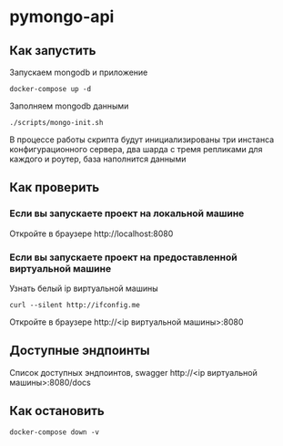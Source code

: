 # pymongo-api

## Как запустить

Запускаем mongodb и приложение

```shell
docker-compose up -d
```

Заполняем mongodb данными

```shell
./scripts/mongo-init.sh
```

В процессе работы скрипта будут инициализированы три инстанса конфигурационного сервера, два шарда с тремя репликами для каждого и роутер, база наполнится данными

## Как проверить

### Если вы запускаете проект на локальной машине

Откройте в браузере http://localhost:8080

### Если вы запускаете проект на предоставленной виртуальной машине

Узнать белый ip виртуальной машины

```shell
curl --silent http://ifconfig.me
```

Откройте в браузере http://<ip виртуальной машины>:8080

## Доступные эндпоинты

Список доступных эндпоинтов, swagger http://<ip виртуальной машины>:8080/docs


## Как остановить 

```shell
docker-compose down -v
```
